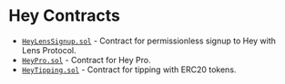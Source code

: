 # Hey Contracts

- [`HeyLensSignup.sol`](contracts/HeyLensSignup/README.md) - Contract for permissionless signup to Hey with Lens Protocol.
- [`HeyPro.sol`](contracts/HeyPro/README.md) - Contract for Hey Pro.
- [`HeyTipping.sol`](contracts/HeyTipping/README.md) - Contract for tipping with ERC20 tokens.
